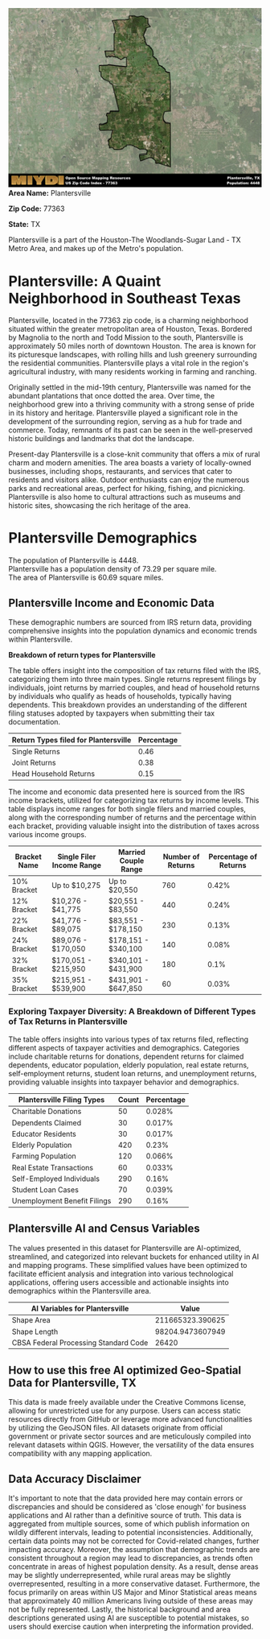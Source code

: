 ![Image Alt Text](../_images/77363.png)
**Area Name:** Plantersville

**Zip Code:** 77363

**State:** TX

Plantersville is a part of the Houston-The Woodlands-Sugar Land - TX Metro Area, and makes up  of the Metro's population.  

# Plantersville: A Quaint Neighborhood in Southeast Texas  

Plantersville, located in the 77363 zip code, is a charming neighborhood situated within the greater metropolitan area of Houston, Texas. Bordered by Magnolia to the north and Todd Mission to the south, Plantersville is approximately 50 miles north of downtown Houston. The area is known for its picturesque landscapes, with rolling hills and lush greenery surrounding the residential communities. Plantersville plays a vital role in the region's agricultural industry, with many residents working in farming and ranching.

Originally settled in the mid-19th century, Plantersville was named for the abundant plantations that once dotted the area. Over time, the neighborhood grew into a thriving community with a strong sense of pride in its history and heritage. Plantersville played a significant role in the development of the surrounding region, serving as a hub for trade and commerce. Today, remnants of its past can be seen in the well-preserved historic buildings and landmarks that dot the landscape.

Present-day Plantersville is a close-knit community that offers a mix of rural charm and modern amenities. The area boasts a variety of locally-owned businesses, including shops, restaurants, and services that cater to residents and visitors alike. Outdoor enthusiasts can enjoy the numerous parks and recreational areas, perfect for hiking, fishing, and picnicking. Plantersville is also home to cultural attractions such as museums and historic sites, showcasing the rich heritage of the area.

# Plantersville Demographics

The population of Plantersville is 4448.  
Plantersville has a population density of 73.29 per square mile.  
The area of Plantersville is 60.69 square miles.  

## Plantersville Income and Economic Data

These demographic numbers are sourced from IRS return data, providing comprehensive insights into the population dynamics and economic trends within Plantersville.

**Breakdown of return types for Plantersville**

The table offers insight into the composition of tax returns filed with the IRS, categorizing them into three main types. Single returns represent filings by individuals, joint returns by married couples, and head of household returns by individuals who qualify as heads of households, typically having dependents. This breakdown provides an understanding of the different filing statuses adopted by taxpayers when submitting their tax documentation.

| Return Types filed for Plantersville                              | Percentage          |
|----------------------------------------------------------|---------------------|
| Single Returns                                            | 0.46 |
| Joint Returns                                             | 0.38 |
| Head Household Returns                                    | 0.15 |

The income and economic data presented here is sourced from the IRS income brackets, utilized for categorizing tax returns by income levels. This table displays income ranges for both single filers and married couples, along with the corresponding number of returns and the percentage within each bracket, providing valuable insight into the distribution of taxes across various income groups.

| Bracket Name       | Single Filer Income Range | Married Couple Range | Number of Returns | Percentage of Returns |
|--------------------|----------------------------|----------------------|-------------------|-----------------------|
| 10% Bracket        | Up to $10,275              | Up to $20,550        | 760 | 0.42% |
| 12% Bracket        | $10,276 - $41,775          | $20,551 - $83,550    | 440 | 0.24% |
| 22% Bracket        | $41,776 - $89,075          | $83,551 - $178,150   | 230 | 0.13% |
| 24% Bracket        | $89,076 - $170,050         | $178,151 - $340,100  | 140 | 0.08% |
| 32% Bracket        | $170,051 - $215,950        | $340,101 - $431,900  | 180 | 0.1% |
| 35% Bracket        | $215,951 - $539,900        | $431,901 - $647,850  | 60 | 0.03% |

### Exploring Taxpayer Diversity: A Breakdown of Different Types of Tax Returns in Plantersville

The table offers insights into various types of tax returns filed, reflecting different aspects of taxpayer activities and demographics. Categories include charitable returns for donations, dependent returns for claimed dependents, educator population, elderly population, real estate returns, self-employment returns, student loan returns, and unemployment returns, providing valuable insights into taxpayer behavior and demographics.

| Plantersville Filing Types                    | Count | Percentage |
|--------------------------------------|-------|------------|
| Charitable Donations                 | 50 | 0.028% |
| Dependents Claimed                   | 30 | 0.017% |
| Educator Residents                   | 30 | 0.017% |
| Elderly Population                   | 420 | 0.23% |
| Farming Population                   | 120 | 0.066% |
| Real Estate Transactions             | 60 | 0.033% |
| Self-Employed Individuals            | 290 | 0.16% |
| Student Loan Cases                   | 70 | 0.039% |
| Unemployment Benefit Filings         | 290 | 0.16% |

## Plantersville AI and Census Variables

The values presented in this dataset for Plantersville are AI-optimized, streamlined, and categorized into relevant buckets for enhanced utility in AI and mapping programs. These simplified values have been optimized to facilitate efficient analysis and integration into various technological applications, offering users accessible and actionable insights into demographics within the Plantersville area.

| AI Variables for Plantersville | Value |
|-------------|-------|
| Shape Area | 211665323.390625 |
| Shape Length | 98204.9473607949 |
| CBSA Federal Processing Standard Code | 26420 |

## How to use this free AI optimized Geo-Spatial Data for Plantersville, TX

This data is made freely available under the Creative Commons license, allowing for unrestricted use for any purpose. Users can access static resources directly from GitHub or leverage more advanced functionalities by utilizing the GeoJSON files. All datasets originate from official government or private sector sources and are meticulously compiled into relevant datasets within QGIS. However, the versatility of the data ensures compatibility with any mapping application.

## Data Accuracy Disclaimer
It's important to note that the data provided here may contain errors or discrepancies and should be considered as 'close enough' for business applications and AI rather than a definitive source of truth. This data is aggregated from multiple sources, some of which publish information on wildly different intervals, leading to potential inconsistencies. Additionally, certain data points may not be corrected for Covid-related changes, further impacting accuracy. Moreover, the assumption that demographic trends are consistent throughout a region may lead to discrepancies, as trends often concentrate in areas of highest population density. As a result, dense areas may be slightly underrepresented, while rural areas may be slightly overrepresented, resulting in a more conservative dataset. Furthermore, the focus primarily on areas within US Major and Minor Statistical areas means that approximately 40 million Americans living outside of these areas may not be fully represented. Lastly, the historical background and area descriptions generated using AI are susceptible to potential mistakes, so users should exercise caution when interpreting the information provided.
